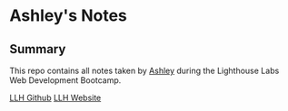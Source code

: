 # Ashley's Notes

## Summary

This repo contains all notes taken by [Ashley](https://github.com/ashchandd) during the Lighthouse Labs Web Development Bootcamp.

[LLH Github](https://github.com/lighthouse-labs)
[LLH Website](https://www.lighthouselabs.ca/)
